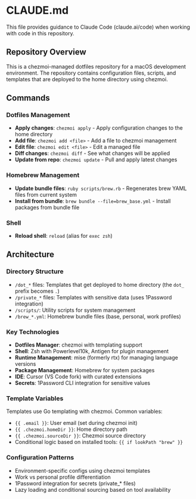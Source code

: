 # CLAUDE.md

This file provides guidance to Claude Code (claude.ai/code) when working with code in this repository.

## Repository Overview

This is a chezmoi-managed dotfiles repository for a macOS development environment. The repository contains configuration files, scripts, and templates that are deployed to the home directory using chezmoi.

## Commands

### Dotfiles Management
- **Apply changes**: `chezmoi apply` - Apply configuration changes to the home directory
- **Add file**: `chezmoi add <file>` - Add a file to chezmoi management
- **Edit file**: `chezmoi edit <file>` - Edit a managed file
- **Diff changes**: `chezmoi diff` - See what changes will be applied
- **Update from repo**: `chezmoi update` - Pull and apply latest changes

### Homebrew Management
- **Update bundle files**: `ruby scripts/brew.rb` - Regenerates brew YAML files from current system
- **Install from bundle**: `brew bundle --file=brew_base.yml` - Install packages from bundle file

### Shell
- **Reload shell**: `reload` (alias for `exec zsh`)

## Architecture

### Directory Structure
- `/dot_*` files: Templates that get deployed to home directory (the `dot_` prefix becomes `.`)
- `/private_*` files: Templates with sensitive data (uses 1Password integration)
- `/scripts/`: Utility scripts for system management
- `/brew_*.yml`: Homebrew bundle files (base, personal, work profiles)

### Key Technologies
- **Dotfiles Manager**: chezmoi with templating support
- **Shell**: Zsh with Powerlevel10k, Antigen for plugin management
- **Runtime Management**: mise (formerly rtx) for managing language versions
- **Package Management**: Homebrew for system packages
- **IDE**: Cursor (VS Code fork) with curated extensions
- **Secrets**: 1Password CLI integration for sensitive values

### Template Variables
Templates use Go templating with chezmoi. Common variables:
- `{{ .email }}`: User email (set during chezmoi init)
- `{{ .chezmoi.homeDir }}`: Home directory path
- `{{ .chezmoi.sourceDir }}`: Chezmoi source directory
- Conditional logic based on installed tools: `{{ if lookPath "brew" }}`

### Configuration Patterns
- Environment-specific configs using chezmoi templates
- Work vs personal profile differentiation
- 1Password integration for secrets (private_* files)
- Lazy loading and conditional sourcing based on tool availability